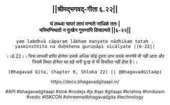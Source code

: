 <center><h2>||श्रीमद्‍भगवद्‍-गीता ६.२२||</h2>
<h3>यं लब्ध्वा चापरं लाभं मन्यते नाधिकं ततः |<br/>यस्मिन्स्थितो न दुःखेन गुरुणापि विचाल्यते ||६-२२||</h3>
<pre>yaṃ labdhvā cāparaṃ lābhaṃ manyate nādhikaṃ tataḥ .<br/>yasminsthito na duḥkhena guruṇāpi vicālyate ||6-22||</pre>
<p>।।6.22।। जिस लाभकी प्राप्ति होनेपर उससे अधिक कोई दूसरा लाभ उसके माननेमें भी नहीं आता और जिसमें स्थित होनेपर वह बड़े भारी दु:ख से भी विचलित नहीं होता है।।</p>
<pre>(Bhagavad Gita, Chapter 6, Shloka 22) || @BhagavadGitaApi</pre><p>https://docs.bhagavadgitaapi.in/</p><p>#API #bhagavadgitaapi #slok #nodejs #js #api #gitaapi #krishna #hinduism #vedic #ISKCON #shreemadbhagavadgita #technology</p></center>